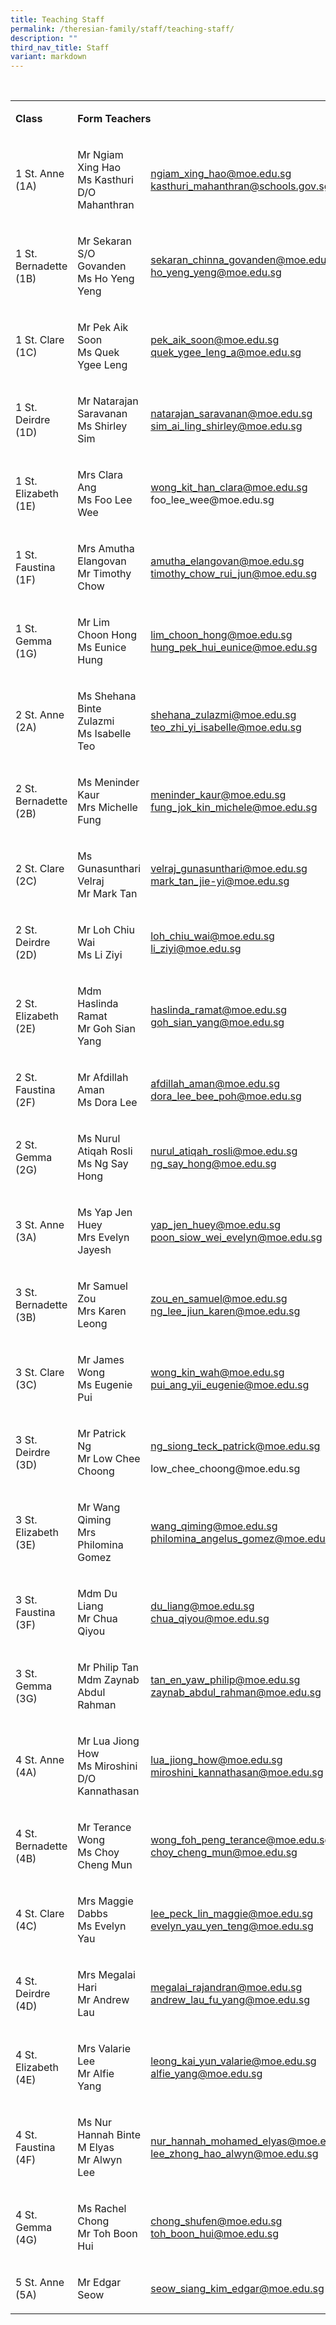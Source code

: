 ```yaml
---
title: Teaching Staff
permalink: /theresian-family/staff/teaching-staff/
description: ""
third_nav_title: Staff
variant: markdown
---
```

<p>&nbsp;</p>
<table style="minWidth: 75px">
<colgroup>
<col>
<col>
<col>
</colgroup>
<tbody>
<tr>
<td rowspan="1" colspan="1">
<p><strong>Class</strong>
</p>
</td>
<td rowspan="1" colspan="2">
<p><strong>Form Teachers</strong>
</p>
</td>
</tr>
<tr>
<td rowspan="1" colspan="1">
<p>1 St. Anne (1A)</p>
</td>
<td rowspan="1" colspan="1">
<p>Mr Ngiam Xing Hao
<br>Ms Kasthuri D/O Mahanthran</p>
</td>
<td rowspan="1" colspan="1">
<p><a href="mailto:ngiam_xing_hao@moe.edu.sg" rel="noopener noreferrer nofollow" target="_blank">ngiam_xing_hao@moe.edu.sg</a>
<br><a href="mailto:kasthuri_mahanthran@schools.gov.sg" rel="noopener noreferrer nofollow" target="_blank">kasthuri_mahanthran@schools.gov.sg</a>
</p>
</td>
</tr>
<tr>
<td rowspan="1" colspan="1">
<p>1 St. Bernadette (1B)</p>
</td>
<td rowspan="1" colspan="1">
<p>Mr Sekaran S/O Govanden
<br>Ms Ho Yeng Yeng</p>
</td>
<td rowspan="1" colspan="1">
<p><a href="mailto:sekaran_chinna_govanden@moe.edu.sg" rel="noopener noreferrer nofollow" target="_blank">sekaran_chinna_govanden@moe.edu.sg</a>
<br><a href="mailto:ho_yeng_yeng@moe.edu.sg" rel="noopener noreferrer nofollow" target="_blank">ho_yeng_yeng@moe.edu.sg</a>
</p>
</td>
</tr>
<tr>
<td rowspan="1" colspan="1">
<p>1 St. Clare (1C)</p>
</td>
<td rowspan="1" colspan="1">
<p>Mr Pek Aik Soon
<br>Ms Quek Ygee Leng</p>
</td>
<td rowspan="1" colspan="1">
<p><a href="mailto:pek_aik_soon@moe.edu.sg" rel="noopener noreferrer nofollow" target="_blank">pek_aik_soon@moe.edu.sg</a>
<br><a href="mailto:quek_ygee_leng_a@moe.edu.sg" rel="noopener noreferrer nofollow" target="_blank">quek_ygee_leng_a@moe.edu.sg</a>
</p>
</td>
</tr>
<tr>
<td rowspan="1" colspan="1">
<p>1 St. Deirdre (1D)</p>
</td>
<td rowspan="1" colspan="1">
<p>Mr Natarajan Saravanan
<br>Ms Shirley Sim</p>
</td>
<td rowspan="1" colspan="1">
<p><a href="mailto:natarajan_saravanan@moe.edu.sg" rel="noopener noreferrer nofollow" target="_blank">natarajan_saravanan@moe.edu.sg</a>
<br><a href="mailto:sim_ai_ling_shirley@moe.edu.sg" rel="noopener noreferrer nofollow" target="_blank">sim_ai_ling_shirley@moe.edu.sg</a>
</p>
</td>
</tr>
<tr>
<td rowspan="1" colspan="1">
<p>1 St. Elizabeth (1E)</p>
</td>
<td rowspan="1" colspan="1">
<p>Mrs Clara Ang
<br>Ms Foo Lee Wee</p>
</td>
<td rowspan="1" colspan="1">
<p><a href="mailto:wong_kit_han_clara@moe.edu.sg" rel="noopener noreferrer nofollow" target="_blank">wong_kit_han_clara@moe.edu.sg</a>
<a rel="noopener noreferrer nofollow" target="_blank">foo_lee_wee@moe.edu.sg</a>
<br>
</p>
</td>
</tr>
<tr>
<td rowspan="1" colspan="1">
<p>1 St. Faustina (1F)</p>
</td>
<td rowspan="1" colspan="1">
<p>Mrs Amutha Elangovan
<br>Mr Timothy Chow</p>
</td>
<td rowspan="1" colspan="1">
<p><a href="mailto:amutha_elangovan@moe.edu.sg" rel="noopener noreferrer nofollow" target="_blank">amutha_elangovan@moe.edu.sg</a>
<br><a href="mailto:timothy_chow_rui_jun@moe.edu.sg" rel="noopener noreferrer nofollow" target="_blank">timothy_chow_rui_jun@moe.edu.sg</a>
</p>
</td>
</tr>
<tr>
<td rowspan="1" colspan="1">
<p>1 St. Gemma (1G)</p>
</td>
<td rowspan="1" colspan="1">
<p>Mr Lim Choon Hong
<br>Ms Eunice Hung</p>
</td>
<td rowspan="1" colspan="1">
<p><a href="mailto:lim_choon_hong@moe.edu.sg" rel="noopener noreferrer nofollow" target="_blank">lim_choon_hong@moe.edu.sg</a>
<br><a href="mailto:hung_pek_hui_eunice@moe.edu.sg" rel="noopener noreferrer nofollow" target="_blank">hung_pek_hui_eunice@moe.edu.sg</a>
</p>
</td>
</tr>
<tr>
<td rowspan="1" colspan="1">
<p>2 St. Anne (2A)</p>
</td>
<td rowspan="1" colspan="1">
<p>Ms Shehana Binte Zulazmi
<br>Ms Isabelle Teo</p>
</td>
<td rowspan="1" colspan="1">
<p><a href="mailto:shehana_zulazmi@moe.edu.sg" rel="noopener noreferrer nofollow" target="_blank">shehana_zulazmi@moe.edu.sg</a> 
<br><a href="mailto:teo_zhi_yi_isabelle@moe.edu.sg" rel="noopener noreferrer nofollow" target="_blank">teo_zhi_yi_isabelle@moe.edu.sg</a>
</p>
</td>
</tr>
<tr>
<td rowspan="1" colspan="1">
<p>2 St. Bernadette (2B)</p>
</td>
<td rowspan="1" colspan="1">
<p>Ms Meninder Kaur
<br>Mrs Michelle Fung</p>
</td>
<td rowspan="1" colspan="1">
<p><a href="mailto:meninder_kaur@moe.edu.sg" rel="noopener noreferrer nofollow" target="_blank">meninder_kaur@moe.edu.sg</a> 
<br><a href="mailto:fung_jok_kin_michele@moe.edu.sg" rel="noopener noreferrer nofollow" target="_blank">fung_jok_kin_michele@moe.edu.sg</a>
</p>
</td>
</tr>
<tr>
<td rowspan="1" colspan="1">
<p>2 St. Clare (2C)</p>
</td>
<td rowspan="1" colspan="1">
<p>Ms Gunasunthari Velraj
<br>Mr Mark Tan</p>
</td>
<td rowspan="1" colspan="1">
<p><a href="mailto:velraj_gunasunthari@moe.edu.sg" rel="noopener noreferrer nofollow" target="_blank">velraj_gunasunthari@moe.edu.sg</a> 
<br><a href="mailto:mark_tan_jie-yi@moe.edu.sg" rel="noopener noreferrer nofollow" target="_blank">mark_tan_jie-yi@moe.edu.sg</a>
</p>
</td>
</tr>
<tr>
<td rowspan="1" colspan="1">
<p>2 St. Deirdre (2D)</p>
</td>
<td rowspan="1" colspan="1">
<p>Mr Loh Chiu Wai
<br>Ms Li Ziyi</p>
</td>
<td rowspan="1" colspan="1">
<p><a href="mailto:loh_chiu_wai@moe.edu.sg" rel="noopener noreferrer nofollow" target="_blank">loh_chiu_wai@moe.edu.sg</a> 
<br><a href="mailto:li_ziyi@moe.edu.sg" rel="noopener noreferrer nofollow" target="_blank">li_ziyi@moe.edu.sg</a>
</p>
</td>
</tr>
<tr>
<td rowspan="1" colspan="1">
<p>2 St. Elizabeth (2E)</p>
</td>
<td rowspan="1" colspan="1">
<p>Mdm Haslinda Ramat
<br>Mr Goh Sian Yang</p>
</td>
<td rowspan="1" colspan="1">
<p><a href="mailto:haslinda_ramat@moe.edu.sg" rel="noopener noreferrer nofollow" target="_blank">haslinda_ramat@moe.edu.sg</a> 
<br><a href="mailto:goh_sian_yang@moe.edu.sg" rel="noopener noreferrer nofollow" target="_blank">goh_sian_yang@moe.edu.sg</a>
</p>
</td>
</tr>
<tr>
<td rowspan="1" colspan="1">
<p>2 St. Faustina (2F)</p>
</td>
<td rowspan="1" colspan="1">
<p>Mr Afdillah Aman
<br>Ms Dora Lee</p>
</td>
<td rowspan="1" colspan="1">
<p><a href="mailto:afdillah_aman@moe.edu.sg" rel="noopener noreferrer nofollow" target="_blank">afdillah_aman@moe.edu.sg</a> 
<br><a href="mailto:dora_lee_bee_poh@moe.edu.sg" rel="noopener noreferrer nofollow" target="_blank">dora_lee_bee_poh@moe.edu.sg</a>
</p>
</td>
</tr>
<tr>
<td rowspan="1" colspan="1">
<p>2 St. Gemma (2G)</p>
</td>
<td rowspan="1" colspan="1">
<p>Ms Nurul Atiqah Rosli
<br>Ms Ng Say Hong</p>
</td>
<td rowspan="1" colspan="1">
<p><a href="mailto:nurul_atiqah_rosli@moe.edu.sg" rel="noopener noreferrer nofollow" target="_blank">nurul_atiqah_rosli@moe.edu.sg</a> 
<br><a href="mailto:ng_say_hong@moe.edu.sg" rel="noopener noreferrer nofollow" target="_blank">ng_say_hong@moe.edu.sg</a>
</p>
</td>
</tr>
<tr>
<td rowspan="1" colspan="1">
<p>3 St. Anne (3A)</p>
</td>
<td rowspan="1" colspan="1">
<p>Ms Yap Jen Huey
<br>Mrs Evelyn Jayesh</p>
</td>
<td rowspan="1" colspan="1">
<p><a href="mailto:yap_jen_huey@moe.edu.sg" rel="noopener noreferrer nofollow" target="_blank">yap_jen_huey@moe.edu.sg</a>
<br><a href="mailto:poon_siow_wei_evelyn@moe.edu.sg" rel="noopener noreferrer nofollow" target="_blank">poon_siow_wei_evelyn@moe.edu.sg</a>
</p>
</td>
</tr>
<tr>
<td rowspan="1" colspan="1">
<p>3 St. Bernadette (3B)</p>
</td>
<td rowspan="1" colspan="1">
<p>Mr Samuel Zou
<br>Mrs Karen Leong</p>
</td>
<td rowspan="1" colspan="1">
<p><a href="mailto:zou_en_samuel@moe.edu.sg" rel="noopener noreferrer nofollow" target="_blank">zou_en_samuel@moe.edu.sg</a>
<br><a href="mailto:ng_lee_jiun_karen@moe.edu.sg" rel="noopener noreferrer nofollow" target="_blank">ng_lee_jiun_karen@moe.edu.sg</a>
</p>
</td>
</tr>
<tr>
<td rowspan="1" colspan="1">
<p>3 St. Clare (3C)</p>
</td>
<td rowspan="1" colspan="1">
<p>Mr James Wong
<br>Ms Eugenie Pui</p>
</td>
<td rowspan="1" colspan="1">
<p><a href="mailto:wong_kin_wah@moe.edu.sg" rel="noopener noreferrer nofollow" target="_blank">wong_kin_wah@moe.edu.sg</a>
<br><a href="mailto:pui_ang_yii_eugenie@moe.edu.sg" rel="noopener noreferrer nofollow" target="_blank">pui_ang_yii_eugenie@moe.edu.sg</a>
</p>
</td>
</tr>
<tr>
<td rowspan="1" colspan="1">
<p>3 St. Deirdre (3D)</p>
</td>
<td rowspan="1" colspan="1">
<p>Mr Patrick Ng
<br>Mr Low Chee Choong</p>
</td>
<td rowspan="1" colspan="1">
<p><a href="mailto:ng_siong_teck_patrick@moe.edu.sg" rel="noopener noreferrer nofollow" target="_blank">ng_siong_teck_patrick@moe.edu.sg</a>
</p>
<a rel="noopener noreferrer nofollow" target="_blank">low_chee_choong@moe.edu.sg</a>
<br>

</td>
</tr>
<tr>
<td rowspan="1" colspan="1">
<p>3 St. Elizabeth (3E)</p>
</td>
<td rowspan="1" colspan="1">
<p>Mr Wang Qiming
<br>Mrs Philomina Gomez</p>
</td>
<td rowspan="1" colspan="1">
<p><a href="mailto:wang_qiming@moe.edu.sg" rel="noopener noreferrer nofollow" target="_blank">wang_qiming@moe.edu.sg</a>
<br><a href="mailto:philomina_angelus_gomez@moe.edu.sg" rel="noopener noreferrer nofollow" target="_blank">philomina_angelus_gomez@moe.edu.sg</a>
</p>
</td>
</tr>
<tr>
<td rowspan="1" colspan="1">
<p>3 St. Faustina (3F)</p>
</td>
<td rowspan="1" colspan="1">
<p>Mdm Du Liang
<br>Mr Chua Qiyou</p>
</td>
<td rowspan="1" colspan="1">
<p><a href="mailto:du_liang@moe.edu.sg" rel="noopener noreferrer nofollow" target="_blank">du_liang@moe.edu.sg</a>
<br><a href="mailto:chua_qiyou@moe.edu.sg" rel="noopener noreferrer nofollow" target="_blank">chua_qiyou@moe.edu.sg</a>
</p>
</td>
</tr>
<tr>
<td rowspan="1" colspan="1">
<p>3 St. Gemma (3G)</p>
</td>
<td rowspan="1" colspan="1">
<p>Mr Philip Tan
<br>Mdm Zaynab Abdul Rahman</p>
</td>
<td rowspan="1" colspan="1">
<p><a href="mailto:tan_en_yaw_philip@moe.edu.sg" rel="noopener noreferrer nofollow" target="_blank">tan_en_yaw_philip@moe.edu.sg</a>
<br><a href="mailto:zaynab_abdul_rahman@moe.edu.sg" rel="noopener noreferrer nofollow" target="_blank">zaynab_abdul_rahman@moe.edu.sg</a>
</p>
</td>
</tr>
<tr>
<td rowspan="1" colspan="1">
<p>4 St. Anne (4A)</p>
</td>
<td rowspan="1" colspan="1">
<p>Mr Lua Jiong How
<br>Ms Miroshini D/O Kannathasan</p>
</td>
<td rowspan="1" colspan="1">
<p><a href="mailto:lua_jiong_how@moe.edu.sg" rel="noopener noreferrer nofollow" target="_blank">lua_jiong_how@moe.edu.sg</a>
<br><a href="mailto:miroshini_kannathasan@moe.edu.sg" rel="noopener noreferrer nofollow" target="_blank">miroshini_kannathasan@moe.edu.sg</a>
</p>
</td>
</tr>
<tr>
<td rowspan="1" colspan="1">
<p>4 St. Bernadette (4B)</p>
</td>
<td rowspan="1" colspan="1">
<p>Mr Terance Wong
<br>Ms Choy Cheng Mun</p>
</td>
<td rowspan="1" colspan="1">
<p><a href="mailto:wong_foh_peng_terance@moe.edu.sg" rel="noopener noreferrer nofollow" target="_blank">wong_foh_peng_terance@moe.edu.sg</a>
<br><a href="mailto:choy_cheng_mun@moe.edu.sg" rel="noopener noreferrer nofollow" target="_blank">choy_cheng_mun@moe.edu.sg</a>
</p>
</td>
</tr>
<tr>
<td rowspan="1" colspan="1">
<p>4 St. Clare (4C)</p>
</td>
<td rowspan="1" colspan="1">
<p>Mrs Maggie Dabbs
<br>Ms Evelyn Yau</p>
</td>
<td rowspan="1" colspan="1">
<p><a href="mailto:lee_peck_lin_maggie@moe.edu.sg" rel="noopener noreferrer nofollow" target="_blank">lee_peck_lin_maggie@moe.edu.sg</a> 
<br><a href="mailto:evelyn_yau_yen_teng@moe.edu.sg" rel="noopener noreferrer nofollow" target="_blank">evelyn_yau_yen_teng@moe.edu.sg</a>
</p>
</td>
</tr>
<tr>
<td rowspan="1" colspan="1">
<p>4 St. Deirdre (4D)</p>
</td>
<td rowspan="1" colspan="1">
<p>Mrs Megalai Hari
<br>Mr Andrew Lau</p>
</td>
<td rowspan="1" colspan="1">
<p><a href="mailto:megalai_rajandran@moe.edu.sg" rel="noopener noreferrer nofollow" target="_blank">megalai_rajandran@moe.edu.sg</a>
<br><a href="mailto:andrew_lau_fu_yang@moe.edu.sg" rel="noopener noreferrer nofollow" target="_blank">andrew_lau_fu_yang@moe.edu.sg</a>
</p>
</td>
</tr>
<tr>
<td rowspan="1" colspan="1">
<p>4 St. Elizabeth (4E)</p>
</td>
<td rowspan="1" colspan="1">
<p>Mrs Valarie Lee
<br>Mr Alfie Yang</p>
</td>
<td rowspan="1" colspan="1">
<p><a href="mailto:leong_kai_yun_valarie@moe.edu.sg" rel="noopener noreferrer nofollow" target="_blank">leong_kai_yun_valarie@moe.edu.sg</a> 
<br><a href="mailto:alfie_yang@moe.edu.sg" rel="noopener noreferrer nofollow" target="_blank">alfie_yang@moe.edu.sg</a>
</p>
</td>
</tr>
<tr>
<td rowspan="1" colspan="1">
<p>4 St. Faustina (4F)</p>
</td>
<td rowspan="1" colspan="1">
<p>Ms Nur Hannah Binte M Elyas
<br>Mr Alwyn Lee</p>
</td>
<td rowspan="1" colspan="1">
<p><a href="mailto:nur_hannah_mohamed_elyas@moe.edu.sg" rel="noopener noreferrer nofollow" target="_blank">nur_hannah_mohamed_elyas@moe.edu.sg</a> 
<br><a href="mailto:lee_zhong_hao_alwyn@moe.edu.sg" rel="noopener noreferrer nofollow" target="_blank">lee_zhong_hao_alwyn@moe.edu.sg</a>
</p>
</td>
</tr>
<tr>
<td rowspan="1" colspan="1">
<p>4 St. Gemma (4G)</p>
</td>
<td rowspan="1" colspan="1">
<p>Ms Rachel Chong
<br>Mr Toh Boon Hui</p>
</td>
<td rowspan="1" colspan="1">
<p><a href="mailto:chong_shufen@moe.edu.sg" rel="noopener noreferrer nofollow" target="_blank">chong_shufen@moe.edu.sg</a> 
<br><a href="mailto:toh_boon_hui@moe.edu.sg" rel="noopener noreferrer nofollow" target="_blank">toh_boon_hui@moe.edu.sg</a>
</p>
</td>
</tr>
<tr>
<td rowspan="1" colspan="1">
<p>5 St. Anne (5A)</p>
</td>
<td rowspan="1" colspan="1">
<p>Mr Edgar Seow</p>
</td>
<td rowspan="1" colspan="1">
<p><a href="mailto:seow_siang_kim_edgar@moe.edu.sg" rel="noopener noreferrer nofollow" target="_blank">seow_siang_kim_edgar@moe.edu.sg</a>
</p>
</td>
</tr>
</tbody>
</table>
<p></p>